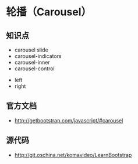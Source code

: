 轮播（Carousel）
==============

## 知识点

* carousel slide
* carousel-indicators
* carousel-inner
* carousel-control
 + left
 + right

## 官方文档

* http://getbootstrap.com/javascript/#carousel

## 源代码

* http://git.oschina.net/komavideo/LearnBootstrap